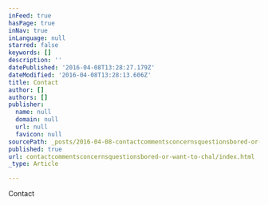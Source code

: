 ```yaml
---
inFeed: true
hasPage: true
inNav: true
inLanguage: null
starred: false
keywords: []
description: ''
datePublished: '2016-04-08T13:28:27.179Z'
dateModified: '2016-04-08T13:28:13.606Z'
title: Contact
author: []
authors: []
publisher:
  name: null
  domain: null
  url: null
  favicon: null
sourcePath: _posts/2016-04-08-contactcommentsconcernsquestionsbored-or-want-to-chal.md
published: true
url: contactcommentsconcernsquestionsbored-or-want-to-chal/index.html
_type: Article

---
```

Contact